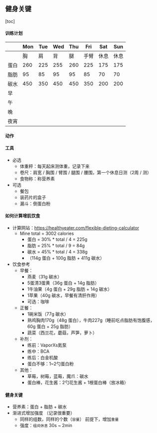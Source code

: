 ## 健身关键

[toc]

#### 训练计划

|      | Mon  | Tue  | Wed  | Thu  | Fri  | Sat  | Sun  |
| ---- | ---- | ---- | ---- | ---- | ---- | ---- | ---- |
|      | 胸   | 肩   | 背   | 腿   | 手臂 | 休息 | 休息 |
| 蛋白 | 260  | 225  | 255  | 260  | 225  | 175  | 175  |
| 脂肪 | 95   | 85   | 95   | 95   | 85   | 70   | 70   |
| 碳水 | 450  | 350  | 450  | 450  | 350  | 200  | 200  |
| 早   |      |      |      |      |      |      |      |
| 午   |      |      |      |      |      |      |      |
| 晚   |      |      |      |      |      |      |      |
| 夜宵 |      |      |      |      |      |      |      |



#### 动作





#### 工具

+ 必选
  + 体重秤：每天起床测体重，记录下来
  + 卷尺：肩宽 / 胸围 / 臂围 / 腿围 / 腰围，第一个休息日测（2周 / 测）
  + 食物称：称营养素
+ 可选
  + 餐包
  + 装药片的盒子
  + 漏斗：倒蛋白粉



#### 如何计算增肌饮食

+ 计算网站：https://healthyeater.com/flexible-dieting-calculator
  + Mine total = 3002 calories
    + 蛋白 = 30% * total / 4 = 225g
    + 脂肪 = 25% * total / 9 = 84g
    + 碳水 = 45% * total / 4 = 338g
    + （114g 蛋白 + 100g 脂肪 + 411g 碳水）
+ 饮食参考
  + 早餐：
    + 燕麦（31g 碳水）
    + 5蛋清3蛋黄（36g 蛋白 + 14g 脂肪） 
    + 1牛油果（4g 蛋白 + 29g 脂肪 + 14g 碳水）
    + 1苹果（40g 碳水，早餐有清肝作用）
    + 可选：咖啡
  + 正餐：
    + 1碗米饭（77g 碳水）
    + 熟鸡胸肉170g（48g 蛋白），牛肉227g（睡前吃点脂肪有饱腹感，60g 蛋白 + 25g 脂肪）
    + 蔬菜（西兰花，蘑菇，芦笋，萝卜）
  + 补剂：
    + 练前：VaporXs氮泵
    + 练中：BCA
    + 练后：白金机酸
    + 蛋白不够：1~2勺蛋白粉
  + 其他：
    + 草莓，树莓，蓝莓，魔爪：碳水
    + 蛋白棒，花生酱：2勺花生酱 + 1根蛋白棒（放冰箱）



#### 健身关键

+ 营养素：蛋白 + 脂肪 + 碳水
+ 渐进式增加强度 （记录很重要）
  + 同样的组数，同样的个数（`容量`） 前提下，增加`重量`
  + 强度：`组间休息` 30s ~ 2min


